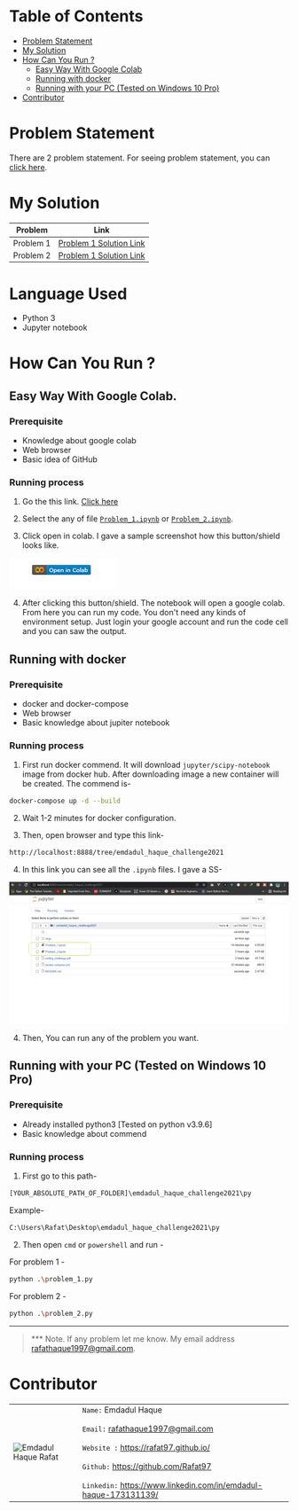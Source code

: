  # Table of Contents
 
- [Problem Statement](#Problem-Statement)
- [My Solution](#My-Solution)
- [How Can You Run ?](#How-Can-You-Run-)
   - [Easy Way With Google Colab](#Easy-Way-With-Google-Colab)
   - [Running with docker](#Running-with-docker)
   - [Running with your PC (Tested on Windows 10 Pro)](#running-with-your-pc-tested-on-windows-10-pro)
- [Contributor](#Contributor)



# Problem Statement

There are 2 problem statement. For seeing problem statement, you can [click here](./coding_challenge.pdf). 

# My Solution 

| Problem      | Link |
| ----------- | ----------- |
| Problem 1      | [Problem 1  Solution Link](./Problem_1.ipynb)       |
| Problem 2      | [Problem 1  Solution Link](./Problem_2.ipynb)       |

# Language Used

* Python 3
* Jupyter notebook

# How Can You Run ?

## Easy Way With Google Colab.

### Prerequisite 

* Knowledge about google colab
* Web browser
* Basic idea of GitHub

### Running process 
1. Go the this link. [Click here](https://github.com/Rafat97/rafat97-content-static/tree/main/Notebook/emdadul_haque_challenge2021)

2. Select the any of file [`Problem_1.ipynb`]((./Problem_1.ipynb)) or [`Problem_2.ipynb`]((./Problem_2.ipynb)).

3. Click open in colab. I gave a sample screenshot how this button/shield looks like. 

![Click here](./imgs/1.png)

4. After clicking this button/shield. The notebook will open a google colab. From here you can run my code. You don't need any kinds of environment setup. Just login your google account and run the code cell and you can saw the output.


## Running with docker

### Prerequisite 

* docker and docker-compose
* Web browser
* Basic knowledge about jupiter notebook

### Running process 
1. First run docker commend. It will download `jupyter/scipy-notebook` image from docker hub. After downloading image a new container will be created. The commend is-

```bash
docker-compose up -d --build
```

2. Wait 1-2 minutes for docker configuration.

3. Then, open browser and type this link-

```bash
http://localhost:8888/tree/emdadul_haque_challenge2021
```

4. In this link you can see all the `.ipynb` files. I gave a SS-

![Click here](./imgs/2.png)


4. Then, You can run any of the problem you want. 


## Running with your PC (Tested on Windows 10 Pro)

### Prerequisite 

* Already installed python3 [Tested on python v3.9.6]
* Basic knowledge about commend

### Running process 
1. First go to this path-
```bash
[YOUR_ABSOLUTE_PATH_OF_FOLDER]\emdadul_haque_challenge2021\py
```
Example-
```bash
C:\Users\Rafat\Desktop\emdadul_haque_challenge2021\py
```

2. Then open `cmd` or `powershell` and run -

For problem 1 -
```bash
python .\problem_1.py
```

For problem 2 -
```bash
python .\problem_2.py
```
---

> *** Note. If any problem let me know. My email address rafathaque1997@gmail.com. 


# Contributor 
| |  |
| ----------- | ----------- |
| ![Emdadul Haque Rafat](https://rafat97.github.io/static/c3688eb99d1fef50023a121e3abc5fa6/e8044/my-image.jpg)      | `Name:` Emdadul Haque <br /><br /> `Email:` rafathaque1997@gmail.com <br /><br /> `Website :` https://rafat97.github.io/ <br /><br />`Github:` https://github.com/Rafat97 <br /><br /> `Linkedin:` https://www.linkedin.com/in/emdadul-haque-173131139/   |
